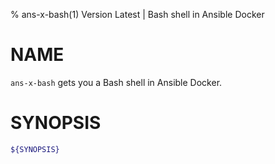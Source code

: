 % ans-x-bash(1) Version Latest | Bash shell in Ansible Docker
# NAME

`ans-x-bash` gets you a Bash shell in Ansible Docker.


# SYNOPSIS

```bash
${SYNOPSIS}
```